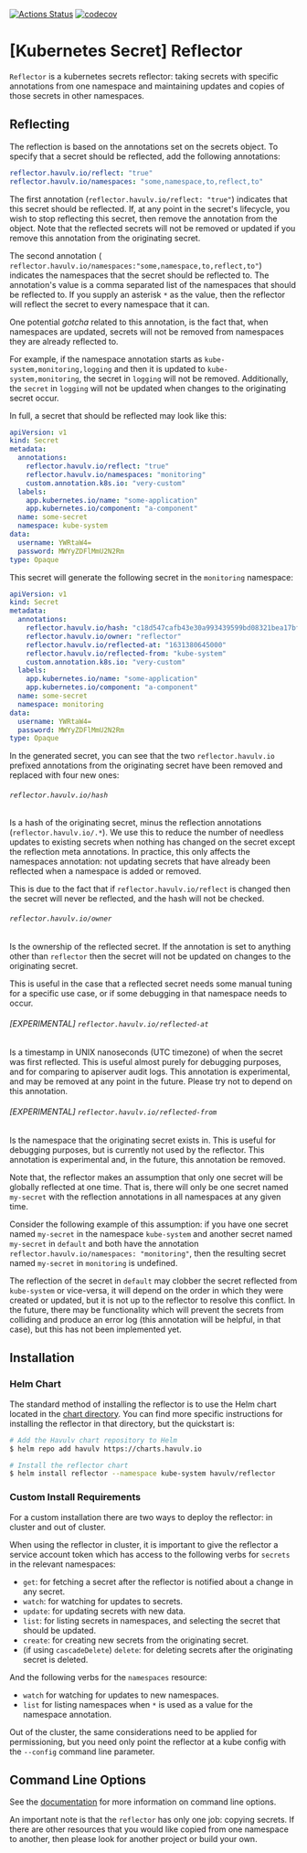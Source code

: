 [![Actions Status](https://github.com/havulv/reflector/workflows/build/badge.svg)](https://github.com/havulv/reflector/actions)
[![codecov](https://codecov.io/gh/<github_username>/<repo>/branch/master/graph/badge.svg)](https://codecov.io/gh/havulv/reflector)
# [Kubernetes Secret] Reflector

`Reflector` is a kubernetes secrets reflector: taking secrets
with specific annotations from one namespace and maintaining updates
and copies of those secrets in other namespaces.

## Reflecting

The reflection is based on the annotations set on the secrets object.
To specify that a secret should be reflected, add the following
annotations:

```yaml
reflector.havulv.io/reflect: "true"
reflector.havulv.io/namespaces: "some,namespace,to,reflect,to"
```

The first annotation (`reflector.havulv.io/reflect: "true"`) indicates
that this secret should be reflected. If, at any point in the secret's
lifecycle, you wish to stop reflecting this secret, then remove the
annotation from the object. Note that the reflected secrets will not be
removed or updated if you remove this annotation from the originating
secret.

The second annotation (
`reflector.havulv.io/namespaces:"some,namespace,to,reflect,to"`)
indicates the namespaces that the secret should be reflected to. The
annotation's value is a comma separated list of the namespaces that
should be reflected to. If you supply an asterisk `*` as the value,
then the reflector will reflect the secret to every namespace that it
can.

One potential _gotcha_ related to this annotation, is the fact that,
when namespaces are updated, secrets will not be removed from
namespaces they are already reflected to.

For example, if the namespace annotation starts as
`kube-system,monitoring,logging` and then it is updated to
`kube-system,monitoring`, the secret in `logging` will not be removed.
Additionally, the `secret` in `logging` will not be updated when
changes to the originating secret occur.

In full, a secret that should be reflected may look like this:
```yaml
apiVersion: v1
kind: Secret
metadata:
  annotations:
    reflector.havulv.io/reflect: "true"
    reflector.havulv.io/namespaces: "monitoring"
    custom.annotation.k8s.io: "very-custom"
  labels:
    app.kubernetes.io/name: "some-application"
    app.kubernetes.io/component: "a-component"
  name: some-secret
  namespace: kube-system
data:
  username: YWRtaW4=
  password: MWYyZDFlMmU2N2Rm
type: Opaque
```

This secret will generate the following secret in the `monitoring`
namespace:

```yaml
apiVersion: v1
kind: Secret
metadata:
  annotations:
    reflector.havulv.io/hash: "c18d547cafb43e30a993439599bd08321bea17bfedbe28b13bce8a7f298b63a2"
    reflector.havulv.io/owner: "reflector"
    reflector.havulv.io/reflected-at: "1631380645000"
    reflector.havulv.io/reflected-from: "kube-system"
    custom.annotation.k8s.io: "very-custom"
  labels:
    app.kubernetes.io/name: "some-application"
    app.kubernetes.io/component: "a-component"
  name: some-secret
  namespace: monitoring
data:
  username: YWRtaW4=
  password: MWYyZDFlMmU2N2Rm
type: Opaque
```

In the generated secret, you can see that the two `reflector.havulv.io`
prefixed annotations from the originating secret have been removed and
replaced with four new ones:


###### `reflector.havulv.io/hash`

Is a hash of the originating secret, minus the reflection annotations
(`reflector.havulv.io/.*`). We use this to reduce the number of
needless updates to existing secrets when nothing has changed on the
secret except the reflection meta annotations. In practice, this only
affects the namespaces annotation: not updating secrets that have
already been reflected when a namespace is added or removed.

This is due to the fact that if `reflector.havulv.io/reflect` is
changed then the secret will never be reflected, and the hash will
not be checked.


###### `reflector.havulv.io/owner`

Is the ownership of the reflected secret. If the annotation is set to
anything other than `reflector` then the secret will not be updated on
changes to the originating secret.

This is useful in the case that a reflected secret needs some manual
tuning for a specific use case, or if some debugging in that namespace
needs to occur.


###### [EXPERIMENTAL] `reflector.havulv.io/reflected-at`

Is a timestamp in UNIX nanoseconds (UTC timezone) of when the secret
was first reflected. This is useful almost purely for debugging
purposes, and for comparing to apiserver audit logs. This annotation
is experimental, and may be removed at any point in the future. Please
try not to depend on this annotation.


###### [EXPERIMENTAL] `reflector.havulv.io/reflected-from`

Is the namespace that the originating secret exists in. This is useful
for debugging purposes, but is currently not used by the reflector.
This annotation is experimental and, in the future, this annotation be
removed.

Note that, the reflector makes an assumption that only one secret
will be globally reflected at one time. That is, there will only be
one secret named `my-secret` with the reflection annotations in all
namespaces at any given time.

Consider the following example of this assumption: if you have one
secret named `my-secret` in the namespace `kube-system` and another
secret named `my-secret` in `default` and both have the annotation
`reflector.havulv.io/namespaces: "monitoring"`, then the resulting
secret named `my-secret` in `monitoring` is undefined.

The reflection of the secret in `default` may clobber the secret
reflected from `kube-system` or vice-versa, it will depend on the order
in which they were created or updated, but it is not up to the
reflector to resolve this conflict.  In the future, there may be
functionality which will prevent the secrets from colliding and produce
an error log (this annotation will be helpful, in that case), but this
has not been implemented yet.


## Installation

### Helm Chart

The standard method of installing the reflector is to use the Helm
chart located in the [chart directory](./deploy/chart). You can find
more specific instructions for installing the reflector in that
directory, but the quickstart is:

```bash
# Add the Havulv chart repository to Helm
$ helm repo add havulv https://charts.havulv.io

# Install the reflector chart
$ helm install reflector --namespace kube-system havulv/reflector
```

### Custom Install Requirements

For a custom installation there are two ways to deploy the reflector:
in cluster and out of cluster.

When using the reflector in cluster, it is important to give the
reflector a service account token which has access to the following
verbs for `secrets` in the relevant namespaces:
* `get`: for fetching a secret after the reflector is notified about a
  change in any secret.
* `watch`: for watching for updates to secrets.
* `update`: for updating secrets with new data.
* `list`: for listing secrets in namespaces, and selecting the secret
  that should be updated.
* `create`: for creating new secrets from the originating secret.
* (if using `cascadeDelete`) `delete`: for deleting secrets after the
  originating secret is deleted.

And the following verbs for the `namespaces` resource:
* `watch` for watching for updates to new namespaces.
* `list` for listing namespaces when `*` is used as a value for the
  namespace annotation.

Out of the cluster, the same considerations need to be applied for
permissioning, but you need only point the reflector at a kube config
with the `--config` command line parameter.

## Command Line Options

See the [documentation](./docs/cmd) for more information on command line
options.

An important note is that the `reflector` has only one job: copying
secrets. If there are other resources that you would like copied from
one namespace to another, then please look for another project or
build your own.
